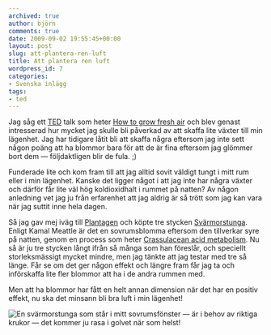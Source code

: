 ```yaml
---
archived: true
author: björn
comments: true
date: 2009-09-02 19:55:45+00:00
layout: post
slug: att-plantera-ren-luft
title: Att plantera ren luft
wordpress_id: 7
categories:
- Svenska inlägg
tags:
- ted
---
```


Jag såg ett [TED](http://www.ted.com/pages/view/id/5) talk som heter [How to grow fresh air](http://www.ted.com/talks/kamal_meattle_on_how_to_grow_your_own_fresh_air.html) och blev genast intresserad hur mycket jag skulle bli påverkad av att skaffa lite växter till min lägenhet. Jag har tidigare låtit bli att skaffa några eftersom jag inte sett någon poäng att ha blommor bara för att de är fina eftersom jag glömmer bort dem — följdaktligen blir de fula. ;)

Funderade lite och kom fram till att jag alltid sovit väldigt tungt i mitt rum eller i min lägenhet. Kanske det ligger något i att jag inte har några växter och därför får lite väl hög koldioxidhalt i rummet på natten? Av någon anledning vet jag ju från erfarenhet att jag aldrig är så trött som jag kan vara när jag suttit inne hela dagen.

Så jag gav mej iväg till [Plantagen](http://plantagen.se/) och köpte tre stycken [Svärmorstunga](http://plantagen.se/-/innevaxter/grona-vaxter/Sansevieria-trifasciata/). Enligt Kamal Meattle är det en sovrumsblomma eftersom den tillverkar syre på natten, genom en process som heter [Crassulacean acid metabolism](http://en.wikipedia.org/wiki/Crassulacean_acid_metabolism). Nu så är ju tre stycken långt ifrån så många som han föreslår, och speciellt storleksmässigt mycket mindre, men jag tänkte att jag testar med tre så länge. Får se om det ger någon effekt och längre fram får jag ta och införskaffa lite fler blommor att ha i de andra rummen med.

Men att ha blommor har fått en helt annan dimension när det har en positiv effekt, nu ska det minsann bli bra luft i min lägenhet!


![En svärmorstunga som står i mitt sovrumsfönster — är i behov av riktiga krukor — det kommer ju rasa i golvet när som helst!](http://sanitarium.se/blog/wp-content/uploads/2009/09/thumb_planta.png)
